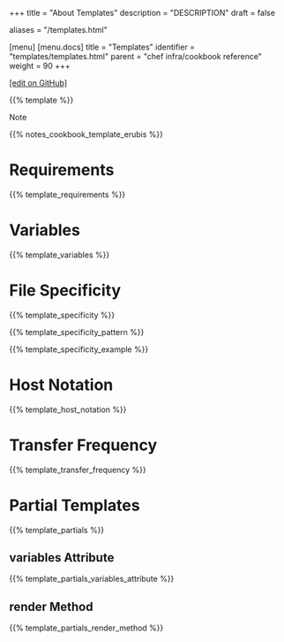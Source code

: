 +++
title = "About Templates"
description = "DESCRIPTION"
draft = false

aliases = "/templates.html"

[menu]
  [menu.docs]
    title = "Templates"
    identifier = "templates/templates.html"
    parent = "chef infra/cookbook reference"
    weight = 90
+++    

[\[edit on
GitHub\]](https://github.com/chef/chef-web-docs/blob/master/chef_master/source/templates.rst)

{{% template %}}

<div class="note" markdown="1">

<div class="admonition-title" markdown="1">

Note

</div>

{{% notes_cookbook_template_erubis %}}

</div>

Requirements
============

{{% template_requirements %}}

Variables
=========

{{% template_variables %}}

File Specificity
================

{{% template_specificity %}}

{{% template_specificity_pattern %}}

{{% template_specificity_example %}}

Host Notation
=============

{{% template_host_notation %}}

Transfer Frequency
==================

{{% template_transfer_frequency %}}

Partial Templates
=================

{{% template_partials %}}

variables Attribute
-------------------

{{% template_partials_variables_attribute %}}

render Method
-------------

{{% template_partials_render_method %}}
